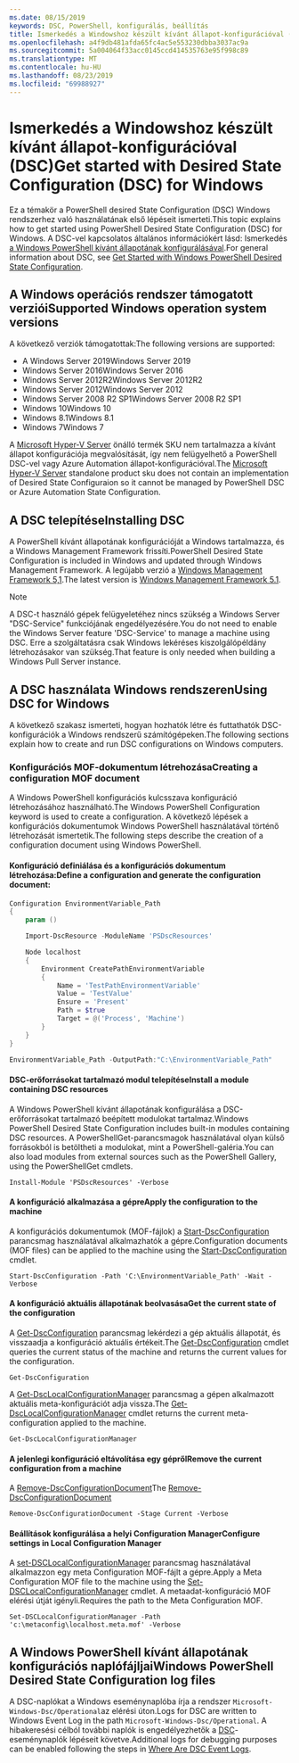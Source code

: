 ```yaml
---
ms.date: 08/15/2019
keywords: DSC, PowerShell, konfigurálás, beállítás
title: Ismerkedés a Windowshoz készült kívánt állapot-konfigurációval (DSC)
ms.openlocfilehash: a4f9db481afda65fc4ac5e553230dbba3037ac9a
ms.sourcegitcommit: 5a004064f33acc0145ccd414535763e95f998c89
ms.translationtype: MT
ms.contentlocale: hu-HU
ms.lasthandoff: 08/23/2019
ms.locfileid: "69988927"
---
```

# <a name="get-started-with-desired-state-configuration-dsc-for-windows"></a><span data-ttu-id="e09cf-103">Ismerkedés a Windowshoz készült kívánt állapot-konfigurációval (DSC)</span><span class="sxs-lookup"><span data-stu-id="e09cf-103">Get started with Desired State Configuration (DSC) for Windows</span></span>

<span data-ttu-id="e09cf-104">Ez a témakör a PowerShell desired State Configuration (DSC) Windows rendszerhez való használatának első lépéseit ismerteti.</span><span class="sxs-lookup"><span data-stu-id="e09cf-104">This topic explains how to get started using PowerShell Desired State Configuration (DSC) for Windows.</span></span>
<span data-ttu-id="e09cf-105">A DSC-vel kapcsolatos általános információkért lásd: Ismerkedés [a Windows PowerShell kívánt állapotának konfigurálásával](../overview/overview.md).</span><span class="sxs-lookup"><span data-stu-id="e09cf-105">For general information about DSC, see [Get Started with Windows PowerShell Desired State Configuration](../overview/overview.md).</span></span>

## <a name="supported-windows-operation-system-versions"></a><span data-ttu-id="e09cf-106">A Windows operációs rendszer támogatott verziói</span><span class="sxs-lookup"><span data-stu-id="e09cf-106">Supported Windows operation system versions</span></span>

<span data-ttu-id="e09cf-107">A következő verziók támogatottak:</span><span class="sxs-lookup"><span data-stu-id="e09cf-107">The following versions are supported:</span></span>

- <span data-ttu-id="e09cf-108">A Windows Server 2019</span><span class="sxs-lookup"><span data-stu-id="e09cf-108">Windows Server 2019</span></span>
- <span data-ttu-id="e09cf-109">Windows Server 2016</span><span class="sxs-lookup"><span data-stu-id="e09cf-109">Windows Server 2016</span></span>
- <span data-ttu-id="e09cf-110">Windows Server 2012R2</span><span class="sxs-lookup"><span data-stu-id="e09cf-110">Windows Server 2012R2</span></span>
- <span data-ttu-id="e09cf-111">Windows Server 2012</span><span class="sxs-lookup"><span data-stu-id="e09cf-111">Windows Server 2012</span></span>
- <span data-ttu-id="e09cf-112">Windows Server 2008 R2 SP1</span><span class="sxs-lookup"><span data-stu-id="e09cf-112">Windows Server 2008 R2 SP1</span></span>
- <span data-ttu-id="e09cf-113">Windows 10</span><span class="sxs-lookup"><span data-stu-id="e09cf-113">Windows 10</span></span>
- <span data-ttu-id="e09cf-114">Windows 8.1</span><span class="sxs-lookup"><span data-stu-id="e09cf-114">Windows 8.1</span></span>
- <span data-ttu-id="e09cf-115">Windows 7</span><span class="sxs-lookup"><span data-stu-id="e09cf-115">Windows 7</span></span>

<span data-ttu-id="e09cf-116">A [Microsoft Hyper-V Server](/windows-server/virtualization/hyper-v/hyper-v-server-2016) önálló termék SKU nem tartalmazza a kívánt állapot konfigurációja megvalósítását, így nem felügyelhető a PowerShell DSC-vel vagy Azure Automation állapot-konfigurációval.</span><span class="sxs-lookup"><span data-stu-id="e09cf-116">The [Microsoft Hyper-V Server](/windows-server/virtualization/hyper-v/hyper-v-server-2016) standalone product sku does not contain an implementation of Desired State Configuraion so it cannot be managed by PowerShell DSC or Azure Automation State Configuration.</span></span>

## <a name="installing-dsc"></a><span data-ttu-id="e09cf-117">A DSC telepítése</span><span class="sxs-lookup"><span data-stu-id="e09cf-117">Installing DSC</span></span>

<span data-ttu-id="e09cf-118">A PowerShell kívánt állapotának konfigurációját a Windows tartalmazza, és a Windows Management Framework frissíti.</span><span class="sxs-lookup"><span data-stu-id="e09cf-118">PowerShell Desired State Configuration is included in Windows and updated through Windows Management Framework.</span></span>
<span data-ttu-id="e09cf-119">A legújabb verzió a [Windows Management Framework 5,1](https://www.microsoft.com/en-us/download/details.aspx?id=54616).</span><span class="sxs-lookup"><span data-stu-id="e09cf-119">The latest version is [Windows Management Framework 5.1](https://www.microsoft.com/en-us/download/details.aspx?id=54616).</span></span>

> [!NOTE]
> <span data-ttu-id="e09cf-120">A DSC-t használó gépek felügyeletéhez nincs szükség a Windows Server "DSC-Service" funkciójának engedélyezésére.</span><span class="sxs-lookup"><span data-stu-id="e09cf-120">You do not need to enable the Windows Server feature 'DSC-Service' to manage a machine using DSC.</span></span>
> <span data-ttu-id="e09cf-121">Erre a szolgáltatásra csak Windows lekéréses kiszolgálópéldány létrehozásakor van szükség.</span><span class="sxs-lookup"><span data-stu-id="e09cf-121">That feature is only needed when building a Windows Pull Server instance.</span></span>

## <a name="using-dsc-for-windows"></a><span data-ttu-id="e09cf-122">A DSC használata Windows rendszeren</span><span class="sxs-lookup"><span data-stu-id="e09cf-122">Using DSC for Windows</span></span>

<span data-ttu-id="e09cf-123">A következő szakasz ismerteti, hogyan hozhatók létre és futtathatók DSC-konfigurációk a Windows rendszerű számítógépeken.</span><span class="sxs-lookup"><span data-stu-id="e09cf-123">The following sections explain how to create and run DSC configurations on Windows computers.</span></span>

### <a name="creating-a-configuration-mof-document"></a><span data-ttu-id="e09cf-124">Konfigurációs MOF-dokumentum létrehozása</span><span class="sxs-lookup"><span data-stu-id="e09cf-124">Creating a configuration MOF document</span></span>

<span data-ttu-id="e09cf-125">A Windows PowerShell konfigurációs kulcsszava konfiguráció létrehozásához használható.</span><span class="sxs-lookup"><span data-stu-id="e09cf-125">The Windows PowerShell Configuration keyword is used to create a configuration.</span></span>
<span data-ttu-id="e09cf-126">A következő lépések a konfigurációs dokumentumok Windows PowerShell használatával történő létrehozását ismertetik.</span><span class="sxs-lookup"><span data-stu-id="e09cf-126">The following steps describe the creation of a configuration document using Windows PowerShell.</span></span>

#### <a name="define-a-configuration-and-generate-the-configuration-document"></a><span data-ttu-id="e09cf-127">Konfiguráció definiálása és a konfigurációs dokumentum létrehozása:</span><span class="sxs-lookup"><span data-stu-id="e09cf-127">Define a configuration and generate the configuration document:</span></span>

```powershell
Configuration EnvironmentVariable_Path
{
    param ()

    Import-DscResource -ModuleName 'PSDscResources'

    Node localhost
    {
        Environment CreatePathEnvironmentVariable
        {
            Name = 'TestPathEnvironmentVariable'
            Value = 'TestValue'
            Ensure = 'Present'
            Path = $true
            Target = @('Process', 'Machine')
        }
    }
}

EnvironmentVariable_Path -OutputPath:"C:\EnvironmentVariable_Path"
```
#### <a name="install-a-module-containing-dsc-resources"></a><span data-ttu-id="e09cf-128">DSC-erőforrásokat tartalmazó modul telepítése</span><span class="sxs-lookup"><span data-stu-id="e09cf-128">Install a module containing DSC resources</span></span>

<span data-ttu-id="e09cf-129">A Windows PowerShell kívánt állapotának konfigurálása a DSC-erőforrásokat tartalmazó beépített modulokat tartalmaz.</span><span class="sxs-lookup"><span data-stu-id="e09cf-129">Windows PowerShell Desired State Configuration includes built-in modules containing DSC resources.</span></span>
<span data-ttu-id="e09cf-130">A PowerShellGet-parancsmagok használatával olyan külső forrásokból is betöltheti a modulokat, mint a PowerShell-galéria.</span><span class="sxs-lookup"><span data-stu-id="e09cf-130">You can also load modules from external sources such as the PowerShell Gallery, using the PowerShellGet cmdlets.</span></span>

`Install-Module 'PSDscResources' -Verbose`

#### <a name="apply-the-configuration-to-the-machine"></a><span data-ttu-id="e09cf-131">A konfiguráció alkalmazása a gépre</span><span class="sxs-lookup"><span data-stu-id="e09cf-131">Apply the configuration to the machine</span></span>

<span data-ttu-id="e09cf-132">A konfigurációs dokumentumok (MOF-fájlok) a [Start-DscConfiguration](/powershell/module/psdesiredstateconfiguration/start-dscconfiguration) parancsmag használatával alkalmazhatók a gépre.</span><span class="sxs-lookup"><span data-stu-id="e09cf-132">Configuration documents (MOF files) can be applied to the machine using the [Start-DscConfiguration](/powershell/module/psdesiredstateconfiguration/start-dscconfiguration) cmdlet.</span></span>

`Start-DscConfiguration -Path 'C:\EnvironmentVariable_Path' -Wait -Verbose`

#### <a name="get-the-current-state-of-the-configuration"></a><span data-ttu-id="e09cf-133">A konfiguráció aktuális állapotának beolvasása</span><span class="sxs-lookup"><span data-stu-id="e09cf-133">Get the current state of the configuration</span></span>

<span data-ttu-id="e09cf-134">A [Get-DscConfiguration](/powershell/module/psdesiredstateconfiguration/get-dscconfiguration) parancsmag lekérdezi a gép aktuális állapotát, és visszaadja a konfiguráció aktuális értékeit.</span><span class="sxs-lookup"><span data-stu-id="e09cf-134">The [Get-DscConfiguration](/powershell/module/psdesiredstateconfiguration/get-dscconfiguration) cmdlet queries the current status of the machine and returns the current values for the configuration.</span></span>

`Get-DscConfiguration`

<span data-ttu-id="e09cf-135">A [Get-DscLocalConfigurationManager](/powershell/module/psdesiredstateconfiguration/get-dscLocalConfigurationManager) parancsmag a gépen alkalmazott aktuális meta-konfigurációt adja vissza.</span><span class="sxs-lookup"><span data-stu-id="e09cf-135">The [Get-DscLocalConfigurationManager](/powershell/module/psdesiredstateconfiguration/get-dscLocalConfigurationManager) cmdlet returns the current meta-configuration applied to the machine.</span></span>

`Get-DscLocalConfigurationManager`

#### <a name="remove-the-current-configuration-from-a-machine"></a><span data-ttu-id="e09cf-136">A jelenlegi konfiguráció eltávolítása egy gépről</span><span class="sxs-lookup"><span data-stu-id="e09cf-136">Remove the current configuration from a machine</span></span>

<span data-ttu-id="e09cf-137">A [Remove-DscConfigurationDocument](/powershell/module/psdesiredstateconfiguration/remove-dscconfigurationdocument)</span><span class="sxs-lookup"><span data-stu-id="e09cf-137">The [Remove-DscConfigurationDocument](/powershell/module/psdesiredstateconfiguration/remove-dscconfigurationdocument)</span></span>

`Remove-DscConfigurationDocument -Stage Current -Verbose`

#### <a name="configure-settings-in-local-configuration-manager"></a><span data-ttu-id="e09cf-138">Beállítások konfigurálása a helyi Configuration Manager</span><span class="sxs-lookup"><span data-stu-id="e09cf-138">Configure settings in Local Configuration Manager</span></span>

<span data-ttu-id="e09cf-139">A [set-DSCLocalConfigurationManager](/powershell/module/PSDesiredStateConfiguration/Set-DscLocalConfigurationManager) parancsmag használatával alkalmazzon egy meta Configuration MOF-fájlt a gépre.</span><span class="sxs-lookup"><span data-stu-id="e09cf-139">Apply a Meta Configuration MOF file to the machine using the [Set-DSCLocalConfigurationManager](/powershell/module/PSDesiredStateConfiguration/Set-DscLocalConfigurationManager) cmdlet.</span></span>
<span data-ttu-id="e09cf-140">A metaadat-konfiguráció MOF elérési útját igényli.</span><span class="sxs-lookup"><span data-stu-id="e09cf-140">Requires the path to the Meta Configuration MOF.</span></span>

`Set-DSCLocalConfigurationManager -Path 'c:\metaconfig\localhost.meta.mof' -Verbose`

## <a name="windows-powershell-desired-state-configuration-log-files"></a><span data-ttu-id="e09cf-141">A Windows PowerShell kívánt állapotának konfigurációs naplófájljai</span><span class="sxs-lookup"><span data-stu-id="e09cf-141">Windows PowerShell Desired State Configuration log files</span></span>

<span data-ttu-id="e09cf-142">A DSC-naplókat a Windows eseménynaplóba írja a rendszer `Microsoft-Windows-Dsc/Operational`az elérési úton.</span><span class="sxs-lookup"><span data-stu-id="e09cf-142">Logs for DSC are written to Windows Event Log in the path `Microsoft-Windows-Dsc/Operational`.</span></span>
<span data-ttu-id="e09cf-143">A hibakeresési célból további naplók is engedélyezhetők a [DSC](/powershell/dsc/troubleshooting/troubleshooting#where-are-dsc-event-logs)-eseménynaplók lépéseit követve.</span><span class="sxs-lookup"><span data-stu-id="e09cf-143">Additional logs for debugging purposes can be enabled following the steps in [Where Are DSC Event Logs](/powershell/dsc/troubleshooting/troubleshooting#where-are-dsc-event-logs).</span></span>
